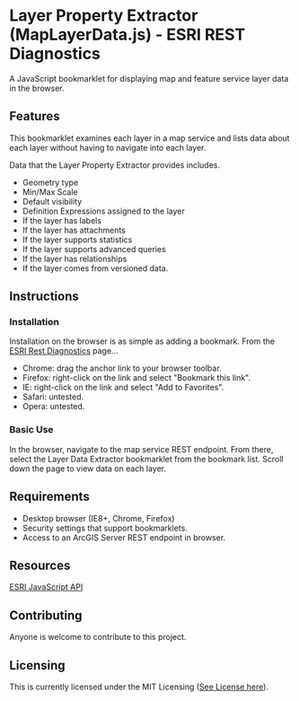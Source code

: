 # Layer Property Extractor (MapLayerData.js) - ESRI REST Diagnostics

A JavaScript bookmarklet for displaying map and feature service layer data in the browser.

## Features

This bookmarklet examines each layer in a map service and lists data about each layer without having to navigate into each layer.

Data that the Layer Property Extractor provides includes.

- Geometry type
- Min/Max Scale
- Default visibility
- Definition Expressions assigned to the layer
- If the layer has labels
- If the layer has attachments
- If the layer supports statistics
- If the layer supports advanced queries
- If the layer has relationships
- If the layer comes from versioned data.

## Instructions

### Installation

Installation on the browser is as simple as adding a bookmark. From the [ESRI Rest Diagnostics](http://raykendo.github.io/ESRI_REST_Diagnostics/) page... 

- Chrome: drag the anchor link to your browser toolbar.
- Firefox: right-click on the link and select "Bookmark this link".
- IE: right-click on the link and select "Add to Favorites".
- Safari: untested.
- Opera: untested.

### Basic Use

In the browser, navigate to the map service REST endpoint. From there, select the Layer Data Extractor bookmarklet from the bookmark list. Scroll down the page to view data on each layer.

## Requirements

- Desktop browser (IE8+, Chrome, Firefox)
- Security settings that support bookmarklets.
- Access to an ArcGIS Server REST endpoint in browser.

## Resources

[ESRI JavaScript API](https://developers.arcgis.com/javascript/index.html)

## Contributing

Anyone is welcome to contribute to this project.

## Licensing

This is currently licensed under the MIT Licensing ([See License here](https://github.com/raykendo/ESRI_REST_Diagnostics/blob/master/LICENSE)).
